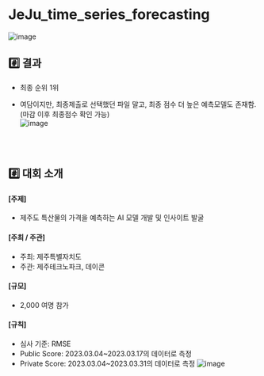 # JeJu_time_series_forecasting
![image](https://github.com/yjjeoong/JeJu_time_series_forecasting/assets/101859584/0054bf03-2684-4966-864e-d4591183e95e)
## #️⃣ 결과
- 최종 순위 1위
- 여담이지만, 최종제출로 선택했던 파일 말고, 최종 점수 더 높은 예측모델도 존재함. (마감 이후 최종점수 확인 가능)
  <br>
  ![image](https://github.com/yjjeoong/JeJu_time_series_forecasting/assets/101859584/b2c3fa64-ec87-49c6-ae06-c6a9beaef27e)

  <br>
  <br>

## #️⃣ 대회 소개

#### [주제]
- 제주도 특산물의 가격을 예측하는 AI 모델 개발 및 인사이트 발굴

#### [주최 / 주관]
- 주최: 제주특별자치도
- 주관: 제주테크노파크, 데이콘
  
#### [규모]
- 2,000 여명 참가

#### [규칙]
- 심사 기준: RMSE 
- Public Score: 2023.03.04~2023.03.17의 데이터로 측정 
- Private Score: 2023.03.04~2023.03.31의 데이터로 측정
 ![image](https://github.com/yjjeoong/JeJu_time_series_forecasting/assets/101859584/c424c1e0-8691-4ed5-bbdc-cc71a5627099)
